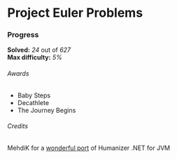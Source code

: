 # Project Euler Problems

### Progress

**Solved:** _24_ out of _627_ <br>
**Max difficulty:** _5%_

###### Awards

- Baby Steps
- Decathlete
- The Journey Begins

###### Credits

MehdiK for a [wonderful port](https://github.com/MehdiK/Humanizer.jvm) of Humanizer .NET for JVM
